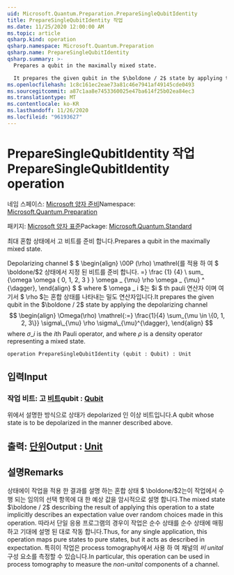 ```yaml
---
uid: Microsoft.Quantum.Preparation.PrepareSingleQubitIdentity
title: PrepareSingleQubitIdentity 작업
ms.date: 11/25/2020 12:00:00 AM
ms.topic: article
qsharp.kind: operation
qsharp.namespace: Microsoft.Quantum.Preparation
qsharp.name: PrepareSingleQubitIdentity
qsharp.summary: >-
  Prepares a qubit in the maximally mixed state.

  It prepares the given qubit in the $\boldone / 2$ state by applying the depolarizing channel $$ \begin{align} \Omega(\rho) \mathrel{:=} \frac{1}{4} \sum_{\mu \in \{0, 1, 2, 3\}} \sigma\_{\mu} \rho \sigma\_{\mu}^{\dagger}, \end{align} $$ where $\sigma\_i$ is the $i$th Pauli operator, and where $\rho$ is a density operator representing a mixed state.
ms.openlocfilehash: 1c8c161ec2eae73a81c46e7941af49145cde0493
ms.sourcegitcommit: a87c1aa8e7453360025e47ba614f25b02ea84ec3
ms.translationtype: MT
ms.contentlocale: ko-KR
ms.lasthandoff: 11/26/2020
ms.locfileid: "96193627"
---
```

# <a name="preparesinglequbitidentity-operation"></a><span data-ttu-id="0c0d7-102">PrepareSingleQubitIdentity 작업</span><span class="sxs-lookup"><span data-stu-id="0c0d7-102">PrepareSingleQubitIdentity operation</span></span>

<span data-ttu-id="0c0d7-103">네임 스페이스: [Microsoft 양자 준비](xref:Microsoft.Quantum.Preparation)</span><span class="sxs-lookup"><span data-stu-id="0c0d7-103">Namespace: [Microsoft.Quantum.Preparation](xref:Microsoft.Quantum.Preparation)</span></span>

<span data-ttu-id="0c0d7-104">패키지: [Microsoft 양자 표준](https://nuget.org/packages/Microsoft.Quantum.Standard)</span><span class="sxs-lookup"><span data-stu-id="0c0d7-104">Package: [Microsoft.Quantum.Standard](https://nuget.org/packages/Microsoft.Quantum.Standard)</span></span>


<span data-ttu-id="0c0d7-105">최대 혼합 상태에서 고 비트를 준비 합니다.</span><span class="sxs-lookup"><span data-stu-id="0c0d7-105">Prepares a qubit in the maximally mixed state.</span></span>

<span data-ttu-id="0c0d7-106">Depolarizing channel $ $ \begin{align} \00P (\rho) \mathrel{를 적용 하 여 $ \boldone/$2 상태에서 지정 된 비트를 준비 합니다. =} \frac {1} {4} \ sum_ {\omega \omega \{ 0, 1, 2, 3 \} } \omega \_ {\mu} \rho \omega \_ {\mu} ^ {\dagger}, \end{align} $ $ where $ \omega \_ i $는 $i $ th pauli 연산자 이며 여기서 $ \rho $는 혼합 상태를 나타내는 밀도 연산자입니다.</span><span class="sxs-lookup"><span data-stu-id="0c0d7-106">It prepares the given qubit in the $\boldone / 2$ state by applying the depolarizing channel $$ \begin{align} \Omega(\rho) \mathrel{:=} \frac{1}{4} \sum_{\mu \in \{0, 1, 2, 3\}} \sigma\_{\mu} \rho \sigma\_{\mu}^{\dagger}, \end{align} $$ where $\sigma\_i$ is the $i$th Pauli operator, and where $\rho$ is a density operator representing a mixed state.</span></span>

```qsharp
operation PrepareSingleQubitIdentity (qubit : Qubit) : Unit
```


## <a name="input"></a><span data-ttu-id="0c0d7-107">입력</span><span class="sxs-lookup"><span data-stu-id="0c0d7-107">Input</span></span>

### <a name="qubit--qubit"></a><span data-ttu-id="0c0d7-108">작업 비트: 고 [비트](xref:microsoft.quantum.lang-ref.qubit)</span><span class="sxs-lookup"><span data-stu-id="0c0d7-108">qubit : [Qubit](xref:microsoft.quantum.lang-ref.qubit)</span></span>

<span data-ttu-id="0c0d7-109">위에서 설명한 방식으로 상태가 depolarized 인 이상 비트입니다.</span><span class="sxs-lookup"><span data-stu-id="0c0d7-109">A qubit whose state is to be depolarized in the manner described above.</span></span>



## <a name="output--unit"></a><span data-ttu-id="0c0d7-110">출력: [단위](xref:microsoft.quantum.lang-ref.unit)</span><span class="sxs-lookup"><span data-stu-id="0c0d7-110">Output : [Unit](xref:microsoft.quantum.lang-ref.unit)</span></span>



## <a name="remarks"></a><span data-ttu-id="0c0d7-111">설명</span><span class="sxs-lookup"><span data-stu-id="0c0d7-111">Remarks</span></span>

<span data-ttu-id="0c0d7-112">상태에이 작업을 적용 한 결과를 설명 하는 혼합 상태 $ \boldone/$2는이 작업에서 수행 되는 임의의 선택 항목에 대 한 예상 값을 암시적으로 설명 합니다.</span><span class="sxs-lookup"><span data-stu-id="0c0d7-112">The mixed state $\boldone / 2$ describing the result of applying this operation to a state implicitly describes an expectation value over random choices made in this operation.</span></span>
<span data-ttu-id="0c0d7-113">따라서 단일 응용 프로그램의 경우이 작업은 순수 상태를 순수 상태에 매핑하고 기대에 설명 된 대로 작동 합니다.</span><span class="sxs-lookup"><span data-stu-id="0c0d7-113">Thus, for any single application, this operation maps pure states to pure states, but it acts as described in expectation.</span></span>
<span data-ttu-id="0c0d7-114">특히이 작업은 process tomography에서 사용 하 여 채널의 *비 unital* 구성 요소를 측정할 수 있습니다.</span><span class="sxs-lookup"><span data-stu-id="0c0d7-114">In particular, this operation can be used in process tomography to measure the *non-unital* components of a channel.</span></span>